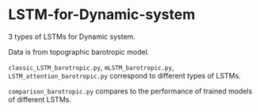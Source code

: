 # LSTM-for-Dynamic-system
3 types of LSTMs for Dynamic system.

Data is from topographic barotropic model.

`classic_LSTM_barotropic.py`, `mLSTM_barotropic.py`, `LSTM_attention_barotropic.py` correspond to different types of LSTMs.

`comparison_barotropic.py` compares to the performance of trained models of different LSTMs.
